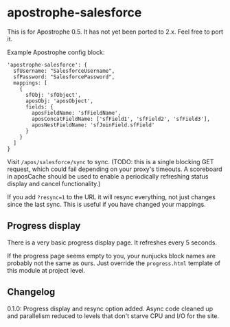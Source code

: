 # apostrophe-salesforce

This is for Apostrophe 0.5. It has not yet been ported to 2.x. Feel free to port it.

Example Apostrophe config block:

    'apostrophe-salesforce': {
      sfUsername: "SalesforceUsername",
      sfPassword: "SalesforcePassword",
      mappings: [
        {
          sfObj: 'sfObject',
          aposObj: 'aposObject',
          fields: {
            aposFieldName: 'sfFieldName',
            aposConcatFieldName: ['sfField1', 'sfField2', 'sfField3'],
            aposNestFieldName: 'sfJoinField.sfField'
          }
        }
      ]
    }

Visit `/apos/salesforce/sync` to sync. (TODO: this is a single blocking GET request, which could fail depending on your proxy's timeouts. A scoreboard in aposCache should be used to enable a periodically refreshing status display and cancel functionality.)

If you add `?resync=1` to the URL it will resync everything, not just changes since the last sync. This is useful if you have changed your mappings.

## Progress display

There is a very basic progress display page. It refreshes every 5 seconds.

If the progress page seems empty to you, your nunjucks block names are probably not the same as ours. Just override the `progress.html` template of this module at project level.

## Changelog

0.1.0: Progress display and resync option added. Async code cleaned up and parallelism reduced to levels that don't starve CPU and I/O for the site.
